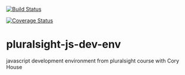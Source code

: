 [![Build Status](https://travis-ci.org/justega247/pluralsight-js-dev-env.svg?branch=master)](https://travis-ci.org/justega247/pluralsight-js-dev-env)

[![Coverage Status](https://coveralls.io/repos/github/justega247/pluralsight-js-dev-env/badge.svg?branch=master)](https://coveralls.io/github/justega247/pluralsight-js-dev-env?branch=master)

# pluralsight-js-dev-env
javascript development environment from pluralsight course with Cory House
